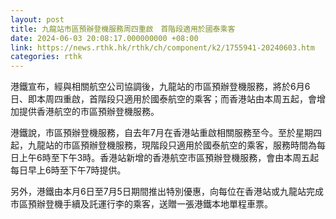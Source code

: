 ```yaml
---
layout: post
title: 九龍站市區預辦登機服務周四重啟　首階段適用於國泰乘客
date: 2024-06-03 20:08:17.000000000 +08:00
link: https://news.rthk.hk/rthk/ch/component/k2/1755941-20240603.htm
categories: rthk
---
```


港鐵宣布，經與相關航空公司協調後，九龍站的市區預辦登機服務，將於6月6日、即本周四重啟，首階段只適用於國泰航空的乘客；而香港站由本周五起，會增加提供香港航空的市區預辦登機服務。

港鐵說，市區預辦登機服務，自去年7月在香港站重啟相關服務至今。至於星期四起，九龍站的市區預辦登機服務，現階段只適用於國泰航空的乘客，服務時間為每日上午6時至下午3時。香港站新增的香港航空市區預辦登機服務，會由本周五起每日早上6時至下午7時提供。

另外，港鐵由本月6日至7月5日期間推出特別優惠，向每位在香港站或九龍站完成市區預辦登機手續及託運行李的乘客，送贈一張港鐵本地單程車票。
